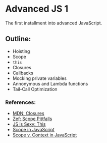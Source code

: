 # Advanced JS 1

The first installment into advanced JavaScript.

## Outline:
- Hoisting
- Scope
- `this`
- Closures
- Callbacks
- Mocking private variables
- Annonymous and Lambda functions
- Tail-Call Optimization

### References:
- [MDN: Closures](https://developer.mozilla.org/en-US/docs/Web/JavaScript/Closures)
- [Zef: Scope Pittfalls](http://zef.me/blog/2843/javascript-the-scope-pitfall)
- [JS is Sexy: This](http://javascriptissexy.com/understand-javascripts-this-with-clarity-and-master-it/)
- [Scope in JavaScript](http://web.archive.org/web/20110725013125/http://www.digital-web.com/articles/scope_in_javascript/)
- [Scope v. Context in JavaScript](http://ryanmorr.com/understanding-scope-and-context-in-javascript/)
